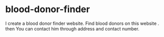 # blood-donor-finder


I create a blood donor finder website. Find blood donors on this website . then You can contact him through address and contact number.
